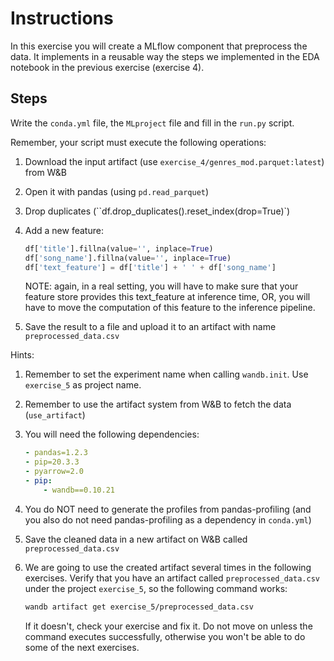 # Instructions

In this exercise you will create a MLflow component that preprocess the data. It implements in a reusable way the steps
we implemented in the EDA notebook in the previous exercise (exercise 4).

## Steps

Write the ``conda.yml`` file, the ``MLproject`` file and fill in the ``run.py`` script.

Remember, your script must execute the following operations:

1. Download the input artifact (use ``exercise_4/genres_mod.parquet:latest``) from W&B
2. Open it with pandas (using ``pd.read_parquet``)
3. Drop duplicates (``df.drop_duplicates().reset_index(drop=True)`)
4. Add a new feature:
   ```python
   df['title'].fillna(value='', inplace=True)
   df['song_name'].fillna(value='', inplace=True)
   df['text_feature'] = df['title'] + ' ' + df['song_name']
   ```
   NOTE: again, in a real setting, you will have to make sure that your feature store provides this text_feature at
   inference time, OR, you will have to move the computation of this feature to the inference pipeline.

5. Save the result to a file and upload it to an artifact with name ``preprocessed_data.csv``

Hints:

1. Remember to set the experiment name when calling ``wandb.init``. Use ``exercise_5`` as project name.
2. Remember to use the artifact system from W&B to fetch the data (``use_artifact``)

3. You will need the following dependencies:
   ```yaml
   - pandas=1.2.3
   - pip=20.3.3
   - pyarrow=2.0
   - pip:
       - wandb==0.10.21
   ```
3. You do NOT need to generate the profiles from pandas-profiling (and you also do not need pandas-profiling as a
   dependency in ``conda.yml``)
4. Save the cleaned data in a new artifact on W&B called ``preprocessed_data.csv``
5. We are going to use the created artifact several times in the following exercises. Verify that you have an artifact
   called ``preprocessed_data.csv`` under the project ``exercise_5``, so the following command works:
   ```bash
   wandb artifact get exercise_5/preprocessed_data.csv
   ```
   If it doesn't, check your exercise and fix it. Do not move on unless the command executes successfully, otherwise you
   won't be able to do some of the next exercises.
   